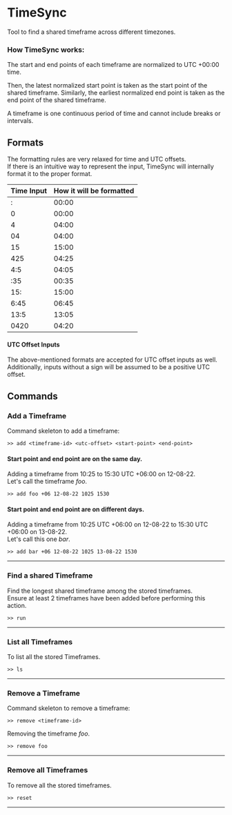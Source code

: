 # TimeSync

Tool to find a shared timeframe across different timezones.  

### How TimeSync works:

The start and end points of each timeframe are normalized to UTC +00:00 time.

Then, the latest normalized start point is taken as the start point of the shared timeframe.
Similarly, the earliest normalized end point is taken as the end point of the shared timeframe.

A timeframe is one continuous period of time and cannot include breaks or intervals.


## Formats
The formatting rules are very relaxed for time and UTC offsets.   
If there is an intuitive way 
to represent the input, TimeSync will internally format it to the proper format.

| Time Input | How it will be formatted |
|------------|--------------------------|
| :          | 00:00                    |
| 0          | 00:00                    |
| 4          | 04:00                    |
| 04         | 04:00                    |
| 15         | 15:00                    |
| 425        | 04:25                    |
| 4:5        | 04:05                    |
| :35        | 00:35                    |
| 15:        | 15:00                    |
| 6:45       | 06:45                    |
| 13:5       | 13:05                    |
| 0420       | 04:20                    |

#### UTC Offset Inputs
The above-mentioned formats are accepted for UTC offset inputs as well.  
Additionally, inputs without a sign will be assumed to be a positive UTC offset.

## Commands

### Add a Timeframe

Command skeleton to add a timeframe:

```shell
>> add <timeframe-id> <utc-offset> <start-point> <end-point>
```

#### Start point and end point are on the same day.  

Adding a timeframe from 10:25 to 15:30 UTC +06:00 on 12-08-22.  
Let's call the timeframe _foo_.

```shell
>> add foo +06 12-08-22 1025 1530
```

#### Start point and end point are on different days.  

Adding a timeframe from 10:25 UTC +06:00 on 12-08-22 to 15:30 UTC +06:00 on 13-08-22.  
Let's call this one _bar_.

```shell
>> add bar +06 12-08-22 1025 13-08-22 1530
```

___

### Find a shared Timeframe

Find the longest shared timeframe among the stored timeframes.  
Ensure at least 2 timeframes have been added before performing this action.

```shell
>> run
```

___

### List all Timeframes

To list all the stored Timeframes.

```shell
>> ls
```

___

### Remove a Timeframe

Command skeleton to remove a timeframe:

```shell
>> remove <timeframe-id>
```

Removing the timeframe _foo_.

```shell
>> remove foo
```

___

### Remove all Timeframes

To remove all the stored timeframes.

```shell
>> reset
```

___